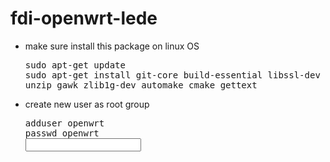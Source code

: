 # fdi-openwrt-lede
<ul>
<li>make sure install this package on linux OS</li>
<pre>
sudo apt-get update
sudo apt-get install git-core build-essential libssl-dev libncurses5-dev \
unzip gawk zlib1g-dev automake cmake gettext
</pre>
<li>create new user as root group</li>
<pre>
adduser openwrt
passwd openwrt
<input your secret password>
<enter>
</pre>
</ul>
